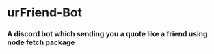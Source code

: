 # urFriend-Bot
<h3>A discord bot which sending you a quote like a friend using node fetch package</h3>
